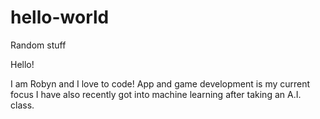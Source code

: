 # hello-world
Random stuff

Hello!

I am Robyn and I love to code! App and game development is my current focus
I have also recently got into machine learning after taking an A.I. class.
